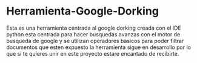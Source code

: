 # Herramienta-Google-Dorking
Esta es una herramienta centrada al google dorking creada con el IDE python esta centrada para hacer busquedas avanzas con el motor de busqueda de google y se utilizan operadores basicos para poder filtrar documentos que esten expuesto la herramienta sigue en desarrollo por lo que si te quieres unir en este proyecto estare encantado de recibirte.
